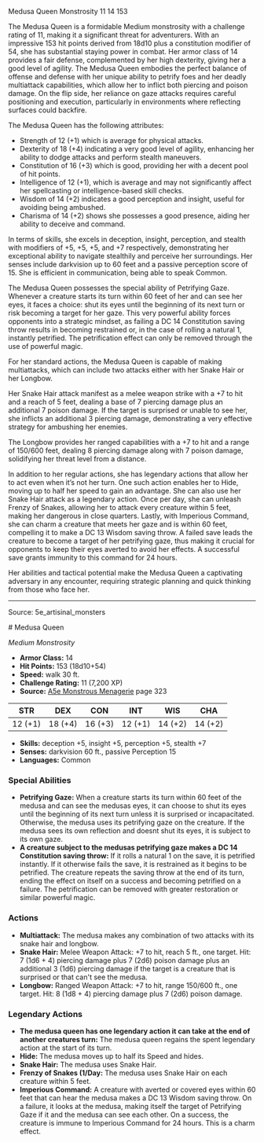 <MonsterName/>Medusa Queen</MonsterName>
<CreatureType/>Monstrosity</CreatureType>
<CR/>11</CR>
<AC/>14</AC>
<HP/>153</HP>
<summary>The Medusa Queen is a formidable Medium monstrosity with a challenge rating of 11, making it a significant threat for adventurers. With an impressive 153 hit points derived from 18d10 plus a constitution modifier of 54, she has substantial staying power in combat. Her armor class of 14 provides a fair defense, complemented by her high dexterity, giving her a good level of agility. The Medusa Queen embodies the perfect balance of offense and defense with her unique ability to petrify foes and her deadly multiattack capabilities, which allow her to inflict both piercing and poison damage. On the flip side, her reliance on gaze attacks requires careful positioning and execution, particularly in environments where reflecting surfaces could backfire. </summary>

<detail>

The Medusa Queen has the following attributes: 
- Strength of 12 (+1) which is average for physical attacks.
- Dexterity of 18 (+4) indicating a very good level of agility, enhancing her ability to dodge attacks and perform stealth maneuvers.
- Constitution of 16 (+3) which is good, providing her with a decent pool of hit points.
- Intelligence of 12 (+1), which is average and may not significantly affect her spellcasting or intelligence-based skill checks.
- Wisdom of 14 (+2) indicates a good perception and insight, useful for avoiding being ambushed.
- Charisma of 14 (+2) shows she possesses a good presence, aiding her ability to deceive and command.

In terms of skills, she excels in deception, insight, perception, and stealth with modifiers of +5, +5, +5, and +7 respectively, demonstrating her exceptional ability to navigate stealthily and perceive her surroundings. Her senses include darkvision up to 60 feet and a passive perception score of 15. She is efficient in communication, being able to speak Common.

The Medusa Queen possesses the special ability of Petrifying Gaze. Whenever a creature starts its turn within 60 feet of her and can see her eyes, it faces a choice: shut its eyes until the beginning of its next turn or risk becoming a target for her gaze. This very powerful ability forces opponents into a strategic mindset, as failing a DC 14 Constitution saving throw results in becoming restrained or, in the case of rolling a natural 1, instantly petrified. The petrification effect can only be removed through the use of powerful magic.

For her standard actions, the Medusa Queen is capable of making multiattacks, which can include two attacks either with her Snake Hair or her Longbow. 

Her Snake Hair attack manifest as a melee weapon strike with a +7 to hit and a reach of 5 feet, dealing a base of 7 piercing damage plus an additional 7 poison damage. If the target is surprised or unable to see her, she inflicts an additional 3 piercing damage, demonstrating a very effective strategy for ambushing her enemies. 

The Longbow provides her ranged capabilities with a +7 to hit and a range of 150/600 feet, dealing 8 piercing damage along with 7 poison damage, solidifying her threat level from a distance.

In addition to her regular actions, she has legendary actions that allow her to act even when it’s not her turn. One such action enables her to Hide, moving up to half her speed to gain an advantage. She can also use her Snake Hair attack as a legendary action. Once per day, she can unleash Frenzy of Snakes, allowing her to attack every creature within 5 feet, making her dangerous in close quarters. Lastly, with Imperious Command, she can charm a creature that meets her gaze and is within 60 feet, compelling it to make a DC 13 Wisdom saving throw. A failed save leads the creature to become a target of her petrifying gaze, thus making it crucial for opponents to keep their eyes averted to avoid her effects. A successful save grants immunity to this command for 24 hours.

Her abilities and tactical potential make the Medusa Queen a captivating adversary in any encounter, requiring strategic planning and quick thinking from those who face her.</detail>



---

Source: 5e_artisinal_monsters

<statblock>
# Medusa Queen

*Medium* *Monstrosity*

- **Armor Class:** 14
- **Hit Points:** 153 (18d10+54)
- **Speed:** walk 30 ft.
- **Challenge Rating:** 11 (7,200 XP)
- **Source:** [A5e Monstrous Menagerie](https://enpublishingrpg.com/products/level-up-monstrous-menagerie-a5e) page 323

| STR | DEX | CON | INT | WIS | CHA |
| --- | --- | --- | --- | --- | --- |
| 12 (+1) | 18 (+4) | 16 (+3) | 12 (+1) | 14 (+2) | 14 (+2) |

- **Skills:** deception +5, insight +5, perception +5, stealth +7
- **Senses:** darkvision 60 ft., passive Perception 15
- **Languages:** Common

### Special Abilities

- **Petrifying Gaze:** When a creature starts its turn within 60 feet of the medusa and can see the medusas eyes, it can choose to shut its eyes until the beginning of its next turn unless it is surprised or incapacitated. Otherwise, the medusa uses its petrifying gaze on the creature. If the medusa sees its own reflection and doesnt shut its eyes, it is subject to its own gaze.
- **A creature subject to the medusas petrifying gaze makes a DC 14 Constitution saving throw:** If it rolls a natural 1 on the save, it is petrified instantly. If it otherwise fails the save, it is restrained as it begins to be petrified. The creature repeats the saving throw at the end of its turn, ending the effect on itself on a success and becoming petrified on a failure. The petrification can be removed with greater restoration or similar powerful magic.

### Actions

- **Multiattack:** The medusa makes any combination of two attacks with its snake hair and longbow.
- **Snake Hair:** Melee Weapon Attack: +7 to hit, reach 5 ft., one target. Hit: 7 (1d6 + 4) piercing damage plus 7 (2d6) poison damage  plus an additional 3 (1d6) piercing damage if the target is a creature that is surprised or that can't see the medusa.
- **Longbow:** Ranged Weapon Attack: +7 to hit, range 150/600 ft., one target. Hit: 8 (1d8 + 4) piercing damage plus 7 (2d6) poison damage.



### Legendary Actions

- **The medusa queen has one legendary action it can take at the end of another creatures turn:** The medusa queen regains the spent legendary action at the start of its turn.
- **Hide:** The medusa moves up to half its Speed and hides.
- **Snake Hair:** The medusa uses Snake Hair.
- **Frenzy of Snakes (1/Day:** The medusa uses Snake Hair on each creature within 5 feet.
- **Imperious Command:** A creature with averted or covered eyes within 60 feet that can hear the medusa makes a DC 13 Wisdom saving throw. On a failure, it looks at the medusa, making itself the target of Petrifying Gaze if it and the medusa can see each other. On a success, the creature is immune to Imperious Command for 24 hours. This is a charm effect.
</statblock>


